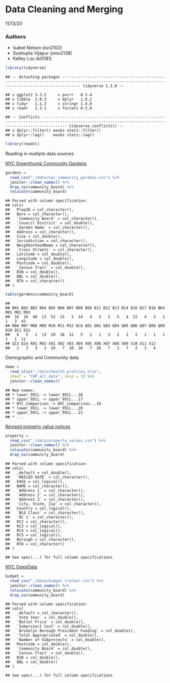 Data Cleaning and Merging
================
11/13/20

### Authors

  - Isabel Nelson (isn2102)
  - Sushupta Vijapur (smv2138)
  - Kelley Lou (kl3181)

<!-- end list -->

``` r
library(tidyverse)
```

    ## -- Attaching packages ---------------------------------------------------------------------------------------------------------------------------------------------------- tidyverse 1.3.0 --

    ## v ggplot2 3.3.2     v purrr   0.3.4
    ## v tibble  3.0.3     v dplyr   1.0.2
    ## v tidyr   1.1.2     v stringr 1.4.0
    ## v readr   1.3.1     v forcats 0.5.0

    ## -- Conflicts ------------------------------------------------------------------------------------------------------------------------------------------------------- tidyverse_conflicts() --
    ## x dplyr::filter() masks stats::filter()
    ## x dplyr::lag()    masks stats::lag()

``` r
library(readxl)
```

Reading in multiple data sources

[NYC Greenthumb Community
Gardens](https://data.cityofnewyork.us/Environment/NYC-Greenthumb-Community-Gardens/ajxm-kzmj)

``` r
gardens = 
  read_csv("./data/nyc_community_gardens.csv") %>% 
  janitor::clean_names() %>% 
  drop_na(community_board) %>% 
  relocate(community_board)
```

    ## Parsed with column specification:
    ## cols(
    ##   PropID = col_character(),
    ##   Boro = col_character(),
    ##   `Community Board` = col_character(),
    ##   `Council District` = col_double(),
    ##   `Garden Name` = col_character(),
    ##   Address = col_character(),
    ##   Size = col_double(),
    ##   Jurisdiction = col_character(),
    ##   NeighborhoodName = col_character(),
    ##   `Cross Streets` = col_character(),
    ##   Latitude = col_double(),
    ##   Longitude = col_double(),
    ##   Postcode = col_double(),
    ##   `Census Tract` = col_double(),
    ##   BIN = col_double(),
    ##   BBL = col_double(),
    ##   NTA = col_character()
    ## )

``` r
table(gardens$community_board)
```

    ## 
    ## B01 B02 B03 B04 B05 B06 B07 B08 B09 B11 B12 B13 B14 B16 B17 B18 BK4 M01 M02 M03 
    ##  16  16  48  13  52  15   3  14   4   3   3   5   4  22   4   2   1   1   3  43 
    ## M04 M07 M08 M09 M10 M11 M12 N/A Q01 Q02 Q03 Q04 Q05 Q06 Q07 Q08 Q09 Q10 Q11 Q12 
    ##   6   5   1  13  29  36  12   5   2   1   3   2   2   2   1   1   1   1   1  11 
    ## Q13 Q14 R01 R03 X01 X02 X03 X04 X05 X06 X07 X08 X09 X10 X11 X12 
    ##   2   3   3   1  24   7  20  20   7  20   7   1   7   2   1   4

Demographic and Community data

``` r
demo = 
  read_xlsx("./data/health_profiles.xlsx",
  sheet = "CHP_all_data", skip = 1) %>% 
  janitor::clean_names()
```

    ## New names:
    ## * lower_95CL -> lower_95CL...16
    ## * upper_95CL -> upper_95CL...17
    ## * NYC_Comparison -> NYC_Comparison...18
    ## * lower_95CL -> lower_95CL...20
    ## * upper_95CL -> upper_95CL...21
    ## * ...

[Revised property value
notices](https://data.cityofnewyork.us/City-Government/Revised-Notice-of-Property-Value-RNOPV-/8vgb-zm6e)

``` r
property = 
  read_csv("./data/property_values.csv") %>% 
  janitor::clean_names() %>% 
  relocate(community_board) %>% 
  drop_na(community_board)
```

    ## Parsed with column specification:
    ## cols(
    ##   .default = col_double(),
    ##   `MAILED DATE` = col_character(),
    ##   EASE = col_logical(),
    ##   NAME = col_character(),
    ##   `Address 1` = col_character(),
    ##   `Address 2` = col_character(),
    ##   `Address 3` = col_character(),
    ##   `City, State, Zip` = col_character(),
    ##   Country = col_logical(),
    ##   `BLD Class` = col_character(),
    ##   `RC 1` = col_character(),
    ##   RC2 = col_character(),
    ##   RC3 = col_logical(),
    ##   RC4 = col_logical(),
    ##   RC5 = col_logical(),
    ##   Borough = col_character(),
    ##   NTA = col_character()
    ## )

    ## See spec(...) for full column specifications.

[NYC
OpenData](https://data.cityofnewyork.us/City-Government/Participatory-Budgeting-Project-Tracker/qm5f-frjb)

``` r
budget = 
  read_csv("./data/budget_tracker.csv") %>% 
  janitor::clean_names() %>% 
  relocate(community_board) %>% 
  drop_na(community_board)
```

    ## Parsed with column specification:
    ## cols(
    ##   .default = col_character(),
    ##   `Vote Year` = col_double(),
    ##   `Ballot Price` = col_double(),
    ##   `Subproject Cost` = col_double(),
    ##   `Brooklyn Borough President Funding` = col_double(),
    ##   `Total Appropriated` = col_double(),
    ##   `Number of Subprojects` = col_double(),
    ##   Postcode = col_double(),
    ##   `Community Board` = col_double(),
    ##   `Census Tract` = col_double(),
    ##   BIN = col_double(),
    ##   BBL = col_double()
    ## )

    ## See spec(...) for full column specifications.
